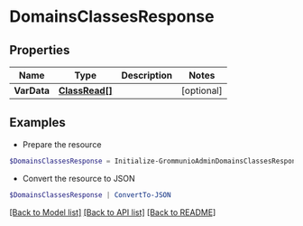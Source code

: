 # DomainsClassesResponse
## Properties

Name | Type | Description | Notes
------------ | ------------- | ------------- | -------------
**VarData** | [**ClassRead[]**](ClassRead.md) |  | [optional] 

## Examples

- Prepare the resource
```powershell
$DomainsClassesResponse = Initialize-GrommunioAdminDomainsClassesResponse  -VarData null
```

- Convert the resource to JSON
```powershell
$DomainsClassesResponse | ConvertTo-JSON
```

[[Back to Model list]](../README.md#documentation-for-models) [[Back to API list]](../README.md#documentation-for-api-endpoints) [[Back to README]](../README.md)

